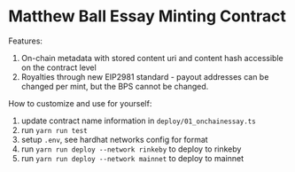 # Matthew Ball Essay Minting Contract

Features:
1. On-chain metadata with stored content uri and content hash accessible on the contract level
2. Royalties through new EIP2981 standard - payout addresses can be changed per mint, but the BPS cannot be changed.

How to customize and use for yourself:
1. update contract name information in `deploy/01_onchainessay.ts`
3. run `yarn run test`
4. setup `.env`, see hardhat networks config for format
5. run `yarn run deploy --network rinkeby` to deploy to rinkeby
6. run `yarn run deploy --network mainnet` to deploy to mainnet

